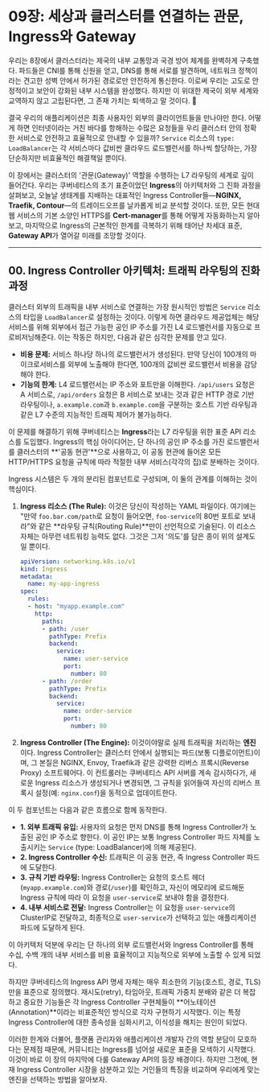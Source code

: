 # 09장: 세상과 클러스터를 연결하는 관문, Ingress와 Gateway

우리는 8장에서 클러스터라는 제국의 내부 교통망과 국경 방어 체계를 완벽하게 구축했다. 파드들은 CNI를 통해 신원을 얻고, DNS를 통해 서로를 발견하며, 네트워크 정책이라는 견고한 성벽 안에서 허가된 경로로만 안전하게 통신한다. 이로써 우리는 고도로 안정적이고 보안이 강화된 내부 시스템을 완성했다. 하지만 이 위대한 제국이 외부 세계와 교역하지 않고 고립된다면, 그 존재 가치는 퇴색하고 말 것이다. 🏰

결국 우리의 애플리케이션은 최종 사용자인 외부의 클라이언트들을 만나야만 한다. 어떻게 하면 인터넷이라는 거친 바다를 항해하는 수많은 요청들을 우리 클러스터 안의 정확한 서비스로 안전하고 효율적으로 안내할 수 있을까? `Service` 리소스의 `type: LoadBalancer`는 각 서비스마다 값비싼 클라우드 로드밸런서를 하나씩 할당하는, 가장 단순하지만 비효율적인 해결책일 뿐이다.

이 장에서는 클러스터의 '관문(Gateway)' 역할을 수행하는 L7 라우팅의 세계로 깊이 들어간다. 우리는 쿠버네티스의 초기 표준이었던 **Ingress**의 아키텍처와 그 진화 과정을 살펴보고, 오늘날 생태계를 지배하는 대표적인 Ingress Controller들—**NGINX, Traefik, Contour**—의 트레이드오프를 날카롭게 비교 분석할 것이다. 또한, 모든 현대 웹 서비스의 기본 소양인 HTTPS를 **Cert-manager**를 통해 어떻게 자동화하는지 알아보고, 마지막으로 Ingress의 근본적인 한계를 극복하기 위해 태어난 차세대 표준, **Gateway API**가 열어갈 미래를 조망할 것이다.

-----

## 00\. Ingress Controller 아키텍처: 트래픽 라우팅의 진화 과정

클러스터 외부의 트래픽을 내부 서비스로 연결하는 가장 원시적인 방법은 `Service` 리소스의 타입을 `LoadBalancer`로 설정하는 것이다. 이렇게 하면 클라우드 제공업체는 해당 서비스를 위해 외부에서 접근 가능한 공인 IP 주소를 가진 L4 로드밸런서를 자동으로 프로비저닝해준다. 이는 작동은 하지만, 다음과 같은 심각한 문제를 안고 있다.

  * **비용 문제:** 서비스 하나당 하나의 로드밸런서가 생성된다. 만약 당신이 100개의 마이크로서비스를 외부에 노출해야 한다면, 100개의 값비싼 로드밸런서 비용을 감당해야 한다.
  * **기능의 한계:** L4 로드밸런서는 IP 주소와 포트만을 이해한다. `/api/users` 요청은 A 서비스로, `/api/orders` 요청은 B 서비스로 보내는 것과 같은 HTTP 경로 기반 라우팅이나, `a.example.com`과 `b.example.com`을 구분하는 호스트 기반 라우팅과 같은 L7 수준의 지능적인 트래픽 제어가 불가능하다.

이 문제를 해결하기 위해 쿠버네티스는 **Ingress**라는 L7 라우팅을 위한 표준 API 리소스를 도입했다. Ingress의 핵심 아이디어는, 단 하나의 공인 IP 주소를 가진 로드밸런서를 클러스터의 \*\*'공동 현관'\*\*으로 사용하고, 이 공동 현관에 들어온 모든 HTTP/HTTPS 요청을 규칙에 따라 적절한 내부 서비스(각각의 집)로 분배하는 것이다.

Ingress 시스템은 두 개의 분리된 컴포넌트로 구성되며, 이 둘의 관계를 이해하는 것이 핵심이다.

1.  **Ingress 리소스 (The Rule):** 이것은 당신이 작성하는 YAML 파일이다. 여기에는 "만약 `foo.bar.com/path`로 요청이 들어오면, `foo-service`의 80번 포트로 보내라"와 같은 \*\*라우팅 규칙(Routing Rule)\*\*만이 선언적으로 기술된다. 이 리소스 자체는 아무런 네트워킹 능력도 없다. 그것은 그저 '의도'를 담은 종이 위의 설계도일 뿐이다.

    ```yaml
    apiVersion: networking.k8s.io/v1
    kind: Ingress
    metadata:
      name: my-app-ingress
    spec:
      rules:
      - host: "myapp.example.com"
        http:
          paths:
          - path: /user
            pathType: Prefix
            backend:
              service:
                name: user-service
                port:
                  number: 80
          - path: /order
            pathType: Prefix
            backend:
              service:
                name: order-service
                port:
                  number: 80
    ```

2.  **Ingress Controller (The Engine):** 이것이야말로 실제 트래픽을 처리하는 **엔진**이다. Ingress Controller는 클러스터 안에서 실행되는 파드(보통 디플로이먼트)이며, 그 본질은 NGINX, Envoy, Traefik과 같은 강력한 리버스 프록시(Reverse Proxy) 소프트웨어다. 이 컨트롤러는 쿠버네티스 API 서버를 계속 감시하다가, 새로운 Ingress 리소스가 생성되거나 변경되면, 그 규칙을 읽어들여 자신의 리버스 프록시 설정(예: `nginx.conf`)을 동적으로 업데이트한다.

이 두 컴포넌트는 다음과 같은 흐름으로 함께 동작한다.

  * **1. 외부 트래픽 유입:** 사용자의 요청은 먼저 DNS를 통해 Ingress Controller가 노출된 공인 IP 주소로 향한다. 이 공인 IP는 보통 Ingress Controller 파드 자체를 노출시키는 `Service` (type: LoadBalancer)에 의해 제공된다.
  * **2. Ingress Controller 수신:** 트래픽은 이 공동 현관, 즉 Ingress Controller 파드에 도달한다.
  * **3. 규칙 기반 라우팅:** Ingress Controller는 요청의 호스트 헤더(`myapp.example.com`)와 경로(`/user`)를 확인하고, 자신이 메모리에 로드해둔 Ingress 규칙에 따라 이 요청을 `user-service`로 보내야 함을 결정한다.
  * **4. 내부 서비스로 전달:** Ingress Controller는 이 요청을 `user-service`의 ClusterIP로 전달하고, 최종적으로 `user-service`가 선택하고 있는 애플리케이션 파드에 도달하게 된다.

이 아키텍처 덕분에 우리는 단 하나의 외부 로드밸런서와 Ingress Controller를 통해 수십, 수백 개의 내부 서비스를 비용 효율적이고 지능적으로 외부에 노출할 수 있게 되었다.

하지만 쿠버네티스의 Ingress API 명세 자체는 매우 최소한의 기능(호스트, 경로, TLS)만을 표준으로 정의했다. 재시도(retry), 타임아웃, 트래픽 가중치 분배와 같은 더 복잡하고 중요한 기능들은 각 Ingress Controller 구현체들이 \*\*어노테이션(Annotation)\*\*이라는 비표준적인 방식으로 각자 구현하기 시작했다. 이는 특정 Ingress Controller에 대한 종속성을 심화시키고, 이식성을 해치는 원인이 되었다.

이러한 한계와 더불어, 플랫폼 관리자와 애플리케이션 개발자 간의 역할 분담이 모호하다는 문제점 때문에, 커뮤니티는 Ingress를 넘어설 새로운 표준을 모색하기 시작했다. 이것이 바로 이 장의 마지막에 다룰 Gateway API의 등장 배경이다. 하지만 그전에, 현재 Ingress Controller 시장을 삼분하고 있는 거인들의 특징을 비교하며 우리에게 맞는 엔진을 선택하는 방법을 알아보자.